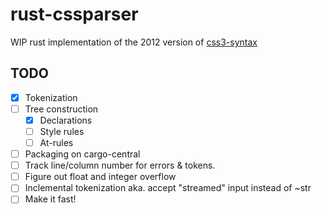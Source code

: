 rust-cssparser
==============

WIP rust implementation of the 2012 version of
[css3-syntax](http://dev.w3.org/csswg/css3-syntax/)


TODO
----

* [x] Tokenization
* [ ] Tree construction
  - [x] Declarations
  - [ ] Style rules
  - [ ] At-rules
* [ ] Packaging on cargo-central
* [ ] Track line/column number for errors & tokens.
* [ ] Figure out float and integer overflow
* [ ] Inclemental tokenization aka. accept "streamed" input instead of ~str
* [ ] Make it fast!
